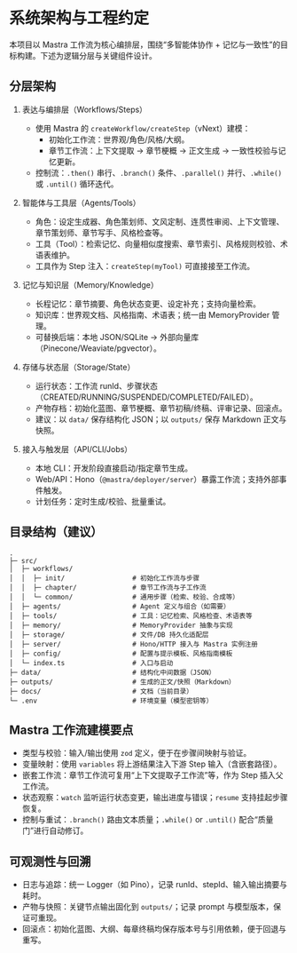 # 系统架构与工程约定

本项目以 Mastra 工作流为核心编排层，围绕“多智能体协作 + 记忆与一致性”的目标构建。下述为逻辑分层与关键组件设计。

## 分层架构

1. 表达与编排层（Workflows/Steps）
   - 使用 Mastra 的 `createWorkflow/createStep`（vNext）建模：
     - 初始化工作流：世界观/角色/风格/大纲。
     - 章节工作流：上下文提取 → 章节梗概 → 正文生成 → 一致性校验与记忆更新。
   - 控制流：`.then()` 串行、`.branch()` 条件、`.parallel()` 并行、`.while()` 或 `.until()` 循环迭代。

2. 智能体与工具层（Agents/Tools）
   - 角色：设定生成器、角色策划师、文风定制、连贯性审阅、上下文管理、章节策划师、章节写手、风格检查等。
   - 工具（Tool）：检索记忆、向量相似度搜索、章节索引、风格规则校验、术语表维护。
   - 工具作为 Step 注入：`createStep(myTool)` 可直接接至工作流。

3. 记忆与知识层（Memory/Knowledge）
   - 长程记忆：章节摘要、角色状态变更、设定补充；支持向量检索。
   - 知识库：世界观文档、风格指南、术语表；统一由 MemoryProvider 管理。
   - 可替换后端：本地 JSON/SQLite → 外部向量库（Pinecone/Weaviate/pgvector）。

4. 存储与状态层（Storage/State）
   - 运行状态：工作流 runId、步骤状态（CREATED/RUNNING/SUSPENDED/COMPLETED/FAILED）。
   - 产物存档：初始化蓝图、章节梗概、章节初稿/终稿、评审记录、回滚点。
   - 建议：以 `data/` 保存结构化 JSON；以 `outputs/` 保存 Markdown 正文与快照。

5. 接入与触发层（API/CLI/Jobs）
   - 本地 CLI：开发阶段直接启动/指定章节生成。
   - Web/API：Hono（`@mastra/deployer/server`）暴露工作流；支持外部事件触发。
   - 计划任务：定时生成/校验、批量重试。

## 目录结构（建议）

```
.
├─ src/
│  ├─ workflows/
│  │  ├─ init/                 # 初始化工作流与步骤
│  │  ├─ chapter/              # 章节工作流与子工作流
│  │  └─ common/               # 通用步骤（检索、校验、合成等）
│  ├─ agents/                  # Agent 定义与组合（如需要）
│  ├─ tools/                   # 工具：记忆检索、风格检查、术语表等
│  ├─ memory/                  # MemoryProvider 抽象与实现
│  ├─ storage/                 # 文件/DB 持久化适配层
│  ├─ server/                  # Hono/HTTP 接入与 Mastra 实例注册
│  ├─ config/                  # 配置与提示模板、风格指南模板
│  └─ index.ts                 # 入口与启动
├─ data/                       # 结构化中间数据（JSON）
├─ outputs/                    # 生成的正文/快照（Markdown）
├─ docs/                       # 文档（当前目录）
└─ .env                        # 环境变量（模型密钥等）
```

## Mastra 工作流建模要点

- 类型与校验：输入/输出使用 `zod` 定义，便于在步骤间映射与验证。
- 变量映射：使用 `variables` 将上游结果注入下游 Step 输入（含嵌套路径）。
- 嵌套工作流：章节工作流可复用“上下文提取子工作流”等，作为 Step 插入父工作流。
- 状态观察：`watch` 监听运行状态变更，输出进度与错误；`resume` 支持挂起步骤恢复。
- 控制与重试：`.branch()` 路由文本质量；`.while()` or `.until()` 配合“质量门”进行自动修订。

## 可观测性与回溯

- 日志与追踪：统一 Logger（如 Pino），记录 runId、stepId、输入输出摘要与耗时。
- 产物与快照：关键节点输出固化到 `outputs/`；记录 prompt 与模型版本，保证可重现。
- 回滚点：初始化蓝图、大纲、每章终稿均保存版本号与引用依赖，便于回退与重写。

